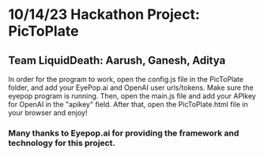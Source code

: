 <!DOCTYPE html>
<html>
<h1>
10/14/23 Hackathon Project:
PicToPlate
</h1>
<h2>
  Team LiquidDeath: Aarush, Ganesh, Aditya
</h2>
<p>
  In order for the program to work, open the config.js file in the PicToPlate folder, and add your EyePop.ai and OpenAI user urls/tokens.
  Make sure the eyepop program is running. 
  Then, open the main.js file and add your APIkey for OpenAI in the "apikey" field.
  After that, open the PicToPlate.html file in your browser and enjoy! 
</p>
<h3>
  Many thanks to Eyepop.ai for providing the framework and technology for this project. 
</h3>



</html>
